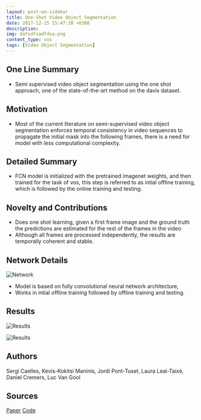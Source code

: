 ```yaml
---
layout: post-wo-sidebar
title: One-Shot Video Object Segmentation
date: 2017-12-15 15:47:20 +0300
description: 
img: dafsdfsadfdsa.png
content_type: vos
tags: [Video Object Segmentation]
---
```



## One Line Summary
* Semi supervised video object segmentation using the one shot approach, one of the state-of-the-art method on the davis dataset. 

## Motivation
* Most of the current literature on semi-supervised video object segmentation
enforces temporal consistency in video sequences to propagate the initial mask into the following frames, there is a need for model with less computational complexity.


## Detailed Summary
* FCN model is initialized with the pretrained imagenet weights, and then trained for the task of vos, this step is referred to as intial offline training, which is followed by the online training and testing.

## Novelty and Contributions
* Does one shot learning, given a first frame image and the ground truth the predictions are estimated for the rest of the frames in the video 
* Although all frames are processed independently, the results are temporally coherent and stable.

## Network Details
![Network]({{site.baseurl}}/assets/img/sdfsdfds.png)

* Model is based on fully convolutional neural network architecture, 
* Works in intial offline training followed by offline training and testing.

## Results
![Results]({{site.baseurl}}/assets/img/dsfdsfdsfds.png)


![Results]({{site.baseurl}}/assets/img/dsfsdfsfsd.png)

## Authors
Sergi Caelles, Kevis-Kokitsi Maninis, Jordi Pont-Tuset, Laura Leal-Taixé, Daniel Cremers, Luc Van Gool
## Sources
[Paper](https://arxiv.org/abs/1611.05198)
[Code](http://people.ee.ethz.ch/~cvlsegmentation/osvos/)